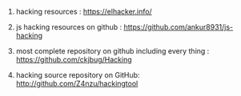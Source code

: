 1) hacking resources : https://elhacker.info/
2) js hacking resources on github : https://github.com/ankur8931/js-hacking
3)  most complete repository on github including every thing :  https://github.com/ckjbug/Hacking

4)  hacking source repository on GitHub: http://github.com/Z4nzu/hackingtool
